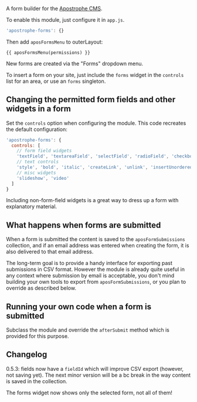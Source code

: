 A form builder for the [Apostrophe CMS](http://apostrophenow.org).

To enable this module, just configure it in `app.js`.

```javascript
'apostrophe-forms': {}
```

Then add `aposFormsMenu` to outerLayout:

```
{{ aposFormsMenu(permissions) }}
```

New forms are created via the "Forms" dropdown menu.

To insert a form on your site, just include the `forms` widget in the `controls` list for an area, or use an `forms` singleton.

## Changing the permitted form fields and other widgets in a form

Set the `controls` option when configuring the module. This code recreates the default configuration:

```javascript
'apostrophe-forms': {
  controls: [
    // form field widgets
    'textField', 'textareaField', 'selectField', 'radioField', 'checkboxField', 'checkboxesField', 'dateField', 'timeField',
    // text controls
    'style', 'bold', 'italic', 'createLink', 'unlink', 'insertUnorderedList', 'insertTable',
    // misc widgets
    'slideshow', 'video'
  ]
}
```

Including non-form-field widgets is a great way to dress up a form with explanatory material.

## What happens when forms are submitted

When a form is submitted the content is saved to the `aposFormSubmissions` collection, and if an email address was entered when creating the form, it is also delivered to that email address.

The long-term goal is to provide a handy interface for exporting past submissions in CSV format. However the module is already quite useful in any context where submission by email is acceptable, you don't mind building your own tools to export from `aposFormSubmissions`, or you plan to override as described below.

## Running your own code when a form is submitted

Subclass the module and override the `afterSubmit` method which is provided for this purpose.

## Changelog

0.5.3: fields now have a `fieldId` which will improve CSV export (however, not saving yet). The next minor version will be a bc break in the way content is saved in the collection.

The forms widget now shows only the selected form, not all of them!
